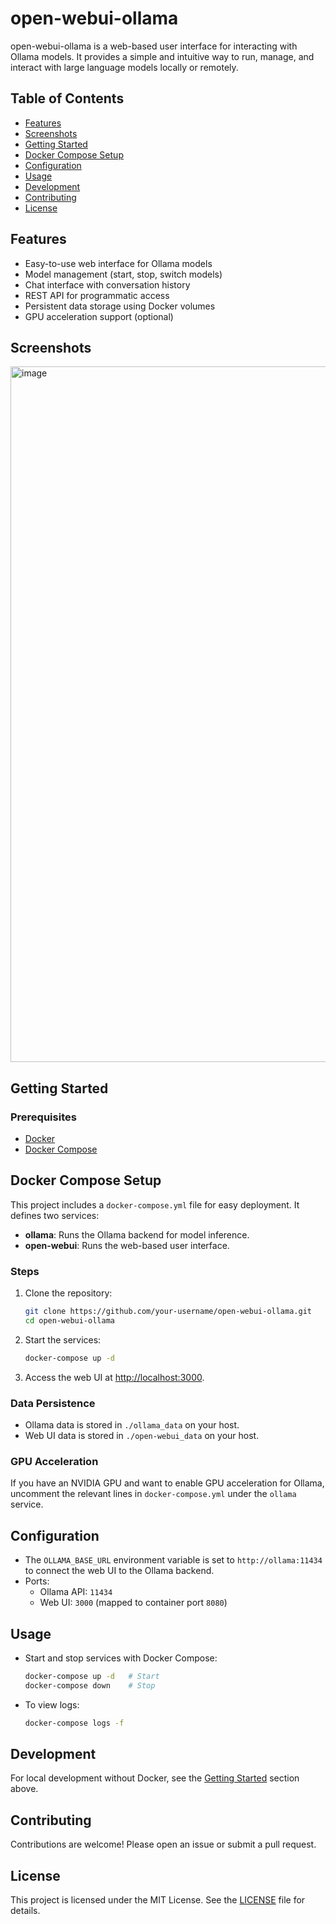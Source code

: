 # open-webui-ollama

open-webui-ollama is a web-based user interface for interacting with Ollama models. It provides a simple and intuitive way to run, manage, and interact with large language models locally or remotely.

## Table of Contents

- [Features](#features)
- [Screenshots](#screenshots)
- [Getting Started](#getting-started)
- [Docker Compose Setup](#docker-compose-setup)
- [Configuration](#configuration)
- [Usage](#usage)
- [Development](#development)
- [Contributing](#contributing)
- [License](#license)

## Features

- Easy-to-use web interface for Ollama models
- Model management (start, stop, switch models)
- Chat interface with conversation history
- REST API for programmatic access
- Persistent data storage using Docker volumes
- GPU acceleration support (optional)

## Screenshots

<!-- Add screenshots of your UI here -->
<img width="1910" height="1113" alt="image" src="https://github.com/user-attachments/assets/3dba2cd3-689b-419e-90c8-7d9eb8111efb" />


## Getting Started

### Prerequisites

- [Docker](https://www.docker.com/)
- [Docker Compose](https://docs.docker.com/compose/)

## Docker Compose Setup

This project includes a `docker-compose.yml` file for easy deployment. It defines two services:

- **ollama**: Runs the Ollama backend for model inference.
- **open-webui**: Runs the web-based user interface.

### Steps

1. Clone the repository:

    ```bash
    git clone https://github.com/your-username/open-webui-ollama.git
    cd open-webui-ollama
    ```

2. Start the services:

    ```bash
    docker-compose up -d
    ```

3. Access the web UI at [http://localhost:3000](http://localhost:3000).

### Data Persistence

- Ollama data is stored in `./ollama_data` on your host.
- Web UI data is stored in `./open-webui_data` on your host.

### GPU Acceleration

If you have an NVIDIA GPU and want to enable GPU acceleration for Ollama, uncomment the relevant lines in `docker-compose.yml` under the `ollama` service.

## Configuration

- The `OLLAMA_BASE_URL` environment variable is set to `http://ollama:11434` to connect the web UI to the Ollama backend.
- Ports:
  - Ollama API: `11434`
  - Web UI: `3000` (mapped to container port `8080`)

## Usage

- Start and stop services with Docker Compose:

    ```bash
    docker-compose up -d   # Start
    docker-compose down    # Stop
    ```

- To view logs:

    ```bash
    docker-compose logs -f
    ```

## Development

For local development without Docker, see the [Getting Started](#getting-started) section above.

## Contributing

Contributions are welcome! Please open an issue or submit a pull request.

## License

This project is licensed under the MIT License. See the [LICENSE](LICENSE) file for details.
